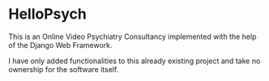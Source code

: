 HelloPsych
==========

This is an Online Video Psychiatry Consultancy implemented with the help of the Django Web Framework.

I have only added functionalities to this already existing project and take no ownership for the software itself.
